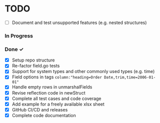 # TODO

- [ ] Document and test unsupported features (e.g. nested structures)

### In Progress

### Done ✓

- [x] Setup repo structure
- [x] Re-factor field.go tests
- [x] Support for system types and other commonly used types (e.g. time)
- [x] Field options in tags `column:"heading=Order Date,trim,time=2006-01-01"`
- [x] Handle empty rows in unmarshalFields
- [x] Revise reflection code in newStruct
- [x] Complete all test cases and code coverage
- [x] Add example for a freely available xlsx sheet
- [x] GitHub CI/CD and releases
- [x] Complete code documentation
